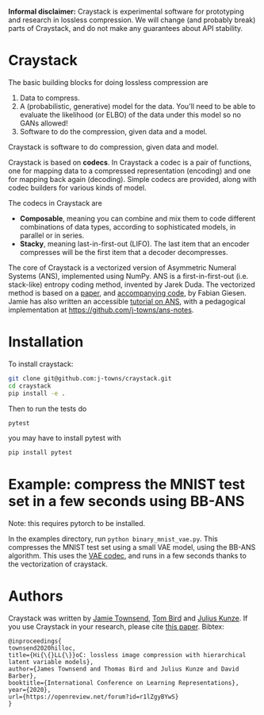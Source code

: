 __Informal disclaimer:__ Craystack is experimental software for prototyping and research in lossless compression. We will change (and probably break) parts of Craystack, and do not make any guarantees about API stability.

# Craystack
The basic building blocks for doing lossless compression are

1. Data to compress.
2. A (probabilistic, generative) model for the data. You'll need to be able to
   evaluate the likelihood (or ELBO) of the data under this model so no GANs
   allowed!
3. Software to do the compression, given data and a model.

Craystack is software to do compression, given data and model.

Craystack is based on **codecs**. In Craystack a codec is a pair of functions,
one for mapping data to a compressed representation (encoding) and one for
mapping back again (decoding). Simple codecs are provided, along with codec
builders for various kinds of model.

The codecs in Craystack are 

 - **Composable**, meaning you can combine and mix them to code different
   combinations of data types, according to sophisticated models, in parallel or
   in series.
 - **Stacky**, meaning last-in-first-out (LIFO). The last item that an encoder
   compresses will be the first item that a decoder decompresses.

The core of Craystack is a vectorized version of Asymmetric Numeral Systems (ANS),
implemented using NumPy. ANS is a first-in-first-out (i.e. stack-like) entropy 
coding method, invented by Jarek Duda. The vectorized method is based
on a [paper](https://arxiv.org/abs/1402.3392), and [accompanying code](
https://github.com/rygorous/ryg_rans), by Fabian Giesen. Jamie has also written
an accessible [tutorial on ANS](https://arxiv.org/abs/2001.09186), with
a pedagogical implementation at https://github.com/j-towns/ans-notes.

# Installation
To install craystack:

```bash
git clone git@github.com:j-towns/craystack.git
cd craystack
pip install -e .
```

Then to run the tests do

```bash
pytest
```

you may have to install pytest with

```bash
pip install pytest
```
# Example: compress the MNIST test set in a few seconds using BB-ANS
Note: this requires pytorch to be installed.

In the examples directory, run `python binary_mnist_vae.py`. This compresses the MNIST test set using a small VAE model, using the BB-ANS algorithm. This uses the [VAE codec](craystack/bb_ans.py#L39), and runs in a few seconds thanks to the vectorization of craystack.

# Authors
Craystack was written by [Jamie Townsend](https://j-towns.github.io), [Tom Bird](https://tom-bird.github.io/) and [Julius Kunze](https://juliuskunze.com/). If you use Craystack in your research, please cite [this paper](https://openreview.net/forum?id=r1lZgyBYwS). Bibtex:

```
@inproceedings{
townsend2020hilloc,
title={Hi{\{}LL{\}}oC: lossless image compression with hierarchical latent variable models},
author={James Townsend and Thomas Bird and Julius Kunze and David Barber},
booktitle={International Conference on Learning Representations},
year={2020},
url={https://openreview.net/forum?id=r1lZgyBYwS}
}
```
